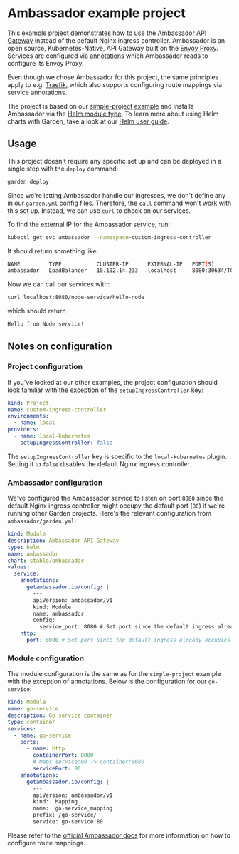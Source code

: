# Ambassador example project

This example project demonstrates how to use the [Ambassador API Gateway](https://www.getambassador.io/) instead of the default Nginx ingress controller. Ambassador is an open source, Kubernetes-Native, API Gateway built on the [Envoy Proxy](https://www.envoyproxy.io/). Services are configured via [annotations](https://docs.garden.io/reference/module-types/container#module-services-annotations) which Ambassador reads to configure its Envoy Proxy.

Even though we chose Ambassador for this project, the same principles apply to e.g. [Traefik](https://traefik.io/), which also supports configuring route mappings via service annotations.

The project is based on our [simple-project example](https://github.com/garden-io/garden/tree/v0.9.0-docfix.2/examples/simple-project) and installs Ambassador via the [Helm module type](https://docs.garden.io/reference/module-types/helm). To learn more about using Helm charts with Garden, take a look at our [Helm user guide](https://docs.garden.io/guides/using-helm-charts).

## Usage

This project doesn't require any specific set up and can be deployed in a single step with the `deploy` command:

```sh
garden deploy
```

Since we're letting Ambassador handle our ingresses, we don't define any in our `garden.yml` config files. Therefore, the `call` command won't work with this set up. Instead, we can use `curl` to check on our services.

To find the external IP for the Ambassador service, run:

```sh
kubectl get svc ambassador --namespace=custom-ingress-controller
```

It should return something like:

```sh
NAME         TYPE           CLUSTER-IP      EXTERNAL-IP   PORT(S)                        AGE
ambassador   LoadBalancer   10.102.14.233   localhost     8080:30634/TCP,443:30614/TCP   120m
```

Now we can call our services with:


```sh
curl localhost:8080/node-service/hello-node
```

which should return

```sh
Hello from Node service!
```

## Notes on configuration

### Project configuration

If you've looked at our other examples, the project configuration should look familiar with the exception of the `setupIngressController` key:

```yaml
kind: Project
name: custom-ingress-controller
environments:
  - name: local
providers:
  - name: local-kubernetes
    setupIngressController: false
```

The `setupIngressController` key is specific to the `local-kubernetes` plugin. Setting it to `false` disables the default Nginx ingress controller.

### Ambassador configuration

We've configured the Ambassador service to listen on port `8080` since the default Nginx ingress controller might occupy the default port (`80`) if we're running other Garden projects. Here's the relevant configuration from `ambassador/garden.yml`:

```yaml
kind: Module
description: Ambassador API Gateway
type: helm
name: ambassador
chart: stable/ambassador
values:
  service:
    annotations:
      getambassador.io/config: |
        ---
        apiVersion: ambassador/v1
        kind: Module
        name: ambassador
        config:
          service_port: 8080 # Set port since the default ingress already occupies the default port
    http:
      port: 8080 # Set port since the default ingress already occupies the default port
```

### Module configuration

The module configuration is the same as for the `simple-project` example with the exception of annotations. Below is the configuration for our `go-service`:

```yaml
kind: Module
name: go-service
description: Go service container
type: container
services:
  - name: go-service
    ports:
      - name: http
        containerPort: 8080
        # Maps service:80 -> container:8080
        servicePort: 80
    annotations:
      getambassador.io/config: |
        ---
        apiVersion: ambassador/v1
        kind:  Mapping
        name:  go-service_mapping
        prefix: /go-service/
        service: go-service:80
```

Please refer to the [official Ambassador docs](https://www.getambassador.io/reference/mappings/) for more information on how to configure route mappings.
